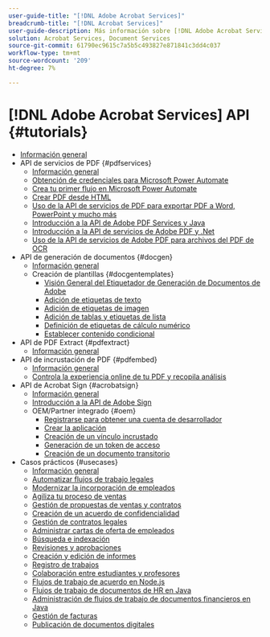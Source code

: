 ```yaml
---
user-guide-title: "[!DNL Adobe Acrobat Services]"
breadcrumb-title: "[!DNL Acrobat Services]"
user-guide-description: Más información sobre [!DNL Adobe Acrobat Services]
solution: Acrobat Services, Document Services
source-git-commit: 61790ec9615c7a5b5c493827e871841c3dd4c037
workflow-type: tm+mt
source-wordcount: '209'
ht-degree: 7%

---
```



# [!DNL Adobe Acrobat Services] API {#tutorials}

+ [Información general](overview.md)
+ API de servicios de PDF {#pdfservices}
   + [Información general](pdfservices/overview-pdfservices.md)
   + [Obtención de credenciales para Microsoft Power Automate](pdfservices/getting-credentials-power-automate.md)
   + [Crea tu primer flujo en Microsoft Power Automate](pdfservices/create-workflow-power-automate.md)
   + [Crear PDF desde HTML](pdfservices/createpdffromhtml.md)
   + [Uso de la API de servicios de PDF para exportar PDF a Word, PowerPoint y mucho más](pdfservices/exportpdf.md)
   + [Introducción a la API de Adobe PDF Services y Java](pdfservices/gettingstartedjava.md)
   + [Introducción a la API de servicios de Adobe PDF y .Net](pdfservices/gettingstartednet.md)
   + [Uso de la API de servicios de Adobe PDF para archivos del PDF de OCR](pdfservices/ocr.md)
+ API de generación de documentos {#docgen}
   + [Información general](docgen/overview-docgen.md)
   + Creación de plantillas {#docgentemplates}
      + [Visión General del Etiquetador de Generación de Documentos de Adobe](docgen/taggeroverview.md)
      + [Adición de etiquetas de texto](docgen/taggeraddtexttags.md)
      + [Adición de etiquetas de imagen](docgen/taggeraddimagetags.md)
      + [Adición de tablas y etiquetas de lista](docgen/taggertables.md)
      + [Definición de etiquetas de cálculo numérico](docgen/taggercalculations.md)
      + [Establecer contenido condicional](docgen/taggerconditional.md)
+ API de PDF Extract {#pdfextract}
   + [Información general](pdfextract/overview-extract.md)
+ API de incrustación de PDF {#pdfembed}
   + [Información general](pdfembed/overview-embed.md)
   + [Controla la experiencia online de tu PDF y recopila análisis](pdfembed/controlpdfexperience.md)
+ API de Acrobat Sign {#acrobatsign}
   + [Información general](acrobatsign/overview-sign.md)
   + [Introducción a la API de Adobe Sign](acrobatsign/signapi.md)
   + OEM/Partner integrado {#oem}
      + [Registrarse para obtener una cuenta de desarrollador](acrobatsign/sign-up-developer-account.md)
      + [Crear la aplicación](acrobatsign/creating-your-application.md)
      + [Creación de un vínculo incrustado](acrobatsign/creating-an-embed-link.md)
      + [Generación de un token de acceso](acrobatsign/generating-an-access-token.md)
      + [Creación de un documento transitorio](acrobatsign/creating-a-transient-document.md)
+ Casos prácticos {#usecases}
   + [Información general](usecases/overview-usecases.md)
   + [Automatizar flujos de trabajo legales](usecases/automatelegalworkflows.md)
   + [Modernizar la incorporación de empleados](usecases/employeeonboarding.md)
   + [Agiliza tu proceso de ventas](usecases/acceleratesales.md)
   + [Gestión de propuestas de ventas y contratos](usecases/sales.md)
   + [Creación de un acuerdo de confidencialidad](usecases/nda.md)
   + [Gestión de contratos legales](usecases/legal.md)
   + [Administrar cartas de oferta de empleados](usecases/offer.md)
   + [Búsqueda e indexación](usecases/searching.md)
   + [Revisiones y aprobaciones](usecases/reviews.md)
   + [Creación y edición de informes](usecases/reportcreation.md)
   + [Registro de trabajos](usecases/jobposting.md)
   + [Colaboración entre estudiantes y profesores](usecases/educationcollab.md)
   + [Flujos de trabajo de acuerdo en Node.js](usecases/AgreementWorkflowsNodejs.md)
   + [Flujos de trabajo de documentos de HR en Java](usecases/HRAgreementWorkflowsJava.md)
   + [Administración de flujos de trabajo de documentos financieros en Java](usecases/FinanceWorkflowsJava.md)
   + [Gestión de facturas](usecases/invoices.md)
   + [Publicación de documentos digitales](usecases/ddppdfembedapi.md)

